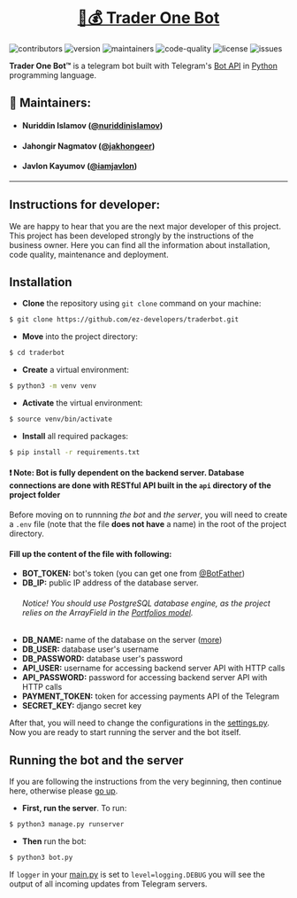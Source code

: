 <div style="text-align:center">
    
# [🤖💰 Trader One Bot](https://t.me/trader_one_bot)

</div>

![contributors](https://img.shields.io/badge/contributors-3-blue) ![version](https://img.shields.io/badge/version-1.0-red) ![maintainers](https://img.shields.io/badge/maintainers-ez--developers-green) ![code-quality](https://img.shields.io/badge/code--quality-89-informational) ![license](https://img.shields.io/badge/licence-MIT-orange) ![issues](https://img.shields.io/badge/issues-1-critical)

**Trader One Bot™** is a telegram bot built with Telegram's [Bot API](https://core.telegram.org/bots/api) in [Python](https://python.org/) programming language.

## 👥 Maintainers:

-   #### Nuriddin Islamov ([@nuriddinislamov](https://github.com/nuriddinislamov))

-   #### Jahongir Nagmatov ([@jakhongeer](https://github.com/jakhongeer))

-   #### Javlon Kayumov ([@iamjavlon](https://github.com/iamjavlon))

---

## Instructions for developer:

We are happy to hear that you are the next major developer of this project. This project has been developed strongly by the instructions of the business owner. Here you can find all the information about installation, code quality, maintenance and deployment.

## Installation

-   **Clone** the repository using `git clone` command on your machine:

```bash
$ git clone https://github.com/ez-developers/traderbot.git
```

-   **Move** into the project directory:

```bash
$ cd traderbot
```

-   **Create** a virtual environment:

```bash
$ python3 -m venv venv
```

-   **Activate** the virtual environment:

```bash
$ source venv/bin/activate
```

-   **Install** all required packages:

```bash
$ pip install -r requirements.txt
```

#### ❗️ Note: Bot is fully dependent on the backend server. Database connections are done with RESTful API built in the `api` directory of the project folder

Before moving on to runnning _the bot_ and _the server_, you will need to create a `.env` file (note that the file **does not have** a name) in the root of the project directory.

#### Fill up the content of the file with following:

-   **BOT_TOKEN:** bot's token (you can get one from [@BotFather](https://t.me/botfather))
-   **DB_IP:** public IP address of the database server.
    ###### Notice! You should use PostgreSQL database engine, as the project relies on the ArrayField in the [Portfolios model](https://github.com/ez-developers/traderbot/blob/34744209aa2b229e4370ba534f8d1b76efe06bff/app/models.py#L74).
-   **DB_NAME:** name of the database on the server ([more](https://medium.com/swlh/architecture-of-postgresql-db-d6b1ac4cc231))
-   **DB_USER:** database user's username
-   **DB_PASSWORD:** database user's password
-   **API_USER:** username for accessing backend server API with HTTP calls
-   **API_PASSWORD:** password for accessing backend server API with HTTP calls
-   **PAYMENT_TOKEN:** token for accessing payments API of the Telegram
-   **SECRET_KEY:** django secret key
    <br/>

After that, you will need to change the configurations in the [settings.py](https://github.com/ez-developers/traderbot/blob/34744209aa2b229e4370ba534f8d1b76efe06bff/core/settings.py#L53). Now you are ready to start running the server and the bot itself.

## Running the bot and the server

If you are following the instructions from the very beginning, then continue here, otherwise please [go up](#Installation).

-   **First, run the server**. To run:

```bash
$ python3 manage.py runserver
```

-   **Then** run the bot:

```bash
$ python3 bot.py
```

If `logger` in your [main.py](https://github.com/ez-developers/traderbot/blob/34744209aa2b229e4370ba534f8d1b76efe06bff/bot/main.py#L26) is set to `level=logging.DEBUG` you will see the output of all incoming updates from Telegram servers.
